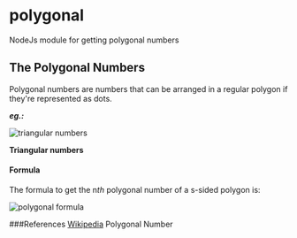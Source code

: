 polygonal
=========

NodeJs module for getting polygonal numbers


The Polygonal Numbers
---------------------
Polygonal numbers are numbers that can be arranged in a regular polygon if they're represented as dots.

***eg.:***

![triangular numbers](http://upload.wikimedia.org/wikipedia/commons/thumb/6/69/Polygonal_Number_3.gif/500px-Polygonal_Number_3.gif)

**Triangular numbers**

#### Formula
The formula to get the n*th* polygonal number of a s-sided polygon is:

![polygonal formula](http://upload.wikimedia.org/math/1/6/5/165a6f556c360f45d08ed3cfb622ec21.png)

###References
[Wikipedia](http://en.wikipedia.org/wiki/Polygonal_number) Polygonal Number
